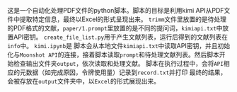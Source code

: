 这是一个自动化处理PDF文件的python脚本。脚本的目标是利用kimi API从PDF文件中提取特定信息，最终以Excel的形式呈现出来。
`trimm`文件里放置的是待处理的PDF格式的文献，`paper/1.prompt`里放置的是不同的提问词，`kimiapi.txt`中放置API密钥。
`create_file_list.py`用于产生文献列表，运行后得到的文献列表在`info`中。
`kimi.ipynb`是
脚本会从本地文件`kimiapi.txt`中读取API密钥，并且初始化与`Moonshot API`的连接，接着脚本读取`prompt`和待处理文献列表。然后脚本开始检查输出文件夹`output`，依次读取和处理文献。
脚本在执行过程中，会将`API`相应的元数据（如完成原因，令牌使用量）记录到`record.txt`并打印
最终的结果，会被存放在`output`文件夹中，以`Excel`的形式展现出来。


